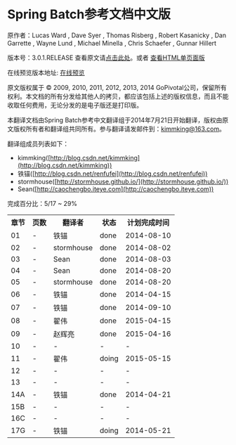 # Spring Batch参考文档中文版

原作者：Lucas Ward , Dave Syer , Thomas Risberg , Robert Kasanicky , Dan Garrette , Wayne Lund , Michael Minella , Chris Schaefer , Gunnar Hillert

版本号：3.0.1.RELEASE 查看原文请[点击此处](http://docs.spring.io/spring-batch/trunk/reference/html/index.html)。或者 [查看HTML单页面版](http://docs.spring.io/spring-batch/trunk/reference/htmlsingle/index.html)


在线预览版本地址: [在线预览](http://kimmking.gitbooks.io/springbatchreference/)

原文版权属于 © 2009, 2010, 2011, 2012, 2013, 2014 GoPivotal公司，保留所有权利。本文档的所有分发给其他人的拷贝，都应该包括上述的版权信息，而且不能收取任何费用，无论分发的是电子版还是打印版。

本翻译文档由Spring Batch参考中文翻译组于2014年7月21日开始翻译，版权由原文版权所有者和翻译组共同所有。参与翻译请发邮件到：kimmking@163.com。

翻译组成员列表如下：

* kimmking([http://blog.csdn.net/kimmking](http://blog.csdn.net/kimmking))
* 铁锚([http://blog.csdn.net/renfufei](http://blog.csdn.net/renfufei))
* stormhouse([http://stormhouse.github.io/](http://stormhouse.github.io/))
* Sean([http://caochengbo.iteye.com](http://caochengbo.iteye.com))

完成百分比：5/17 ~ 29%

<table>

<tr>
<th>章节</th>
<th>页数</th>
<th>翻译者</th>
<th>状态</th>
<th>计划完成时间</th>
</tr>

<tr>
<td> 01 </td>
<td> - </td>
<td> 铁锚 </td>
<td> done </td>
<td> 2014-08-10 </td>
</tr>

<tr>
<td> 02 </td>
<td> - </td>
<td> stormhouse </td>
<td> done </td>
<td> 2014-08-02 </td>
</tr>

<tr>
<td> 03 </td>
<td> - </td>
<td> Sean </td>
<td> done </td>
<td> 2014-08-03 </td>
</tr>

<tr>
<td> 04 </td>
<td> - </td>
<td> Sean </td>
<td> done </td>
<td> 2014-08-20 </td>
</tr>

<tr>
<td> 05 </td>
<td> - </td>
<td> stormhouse </td>
<td> done </td>
<td> 2014-08-20 </td>
</tr>

<tr>
<td> 06 </td>
<td> - </td>
<td> 铁锚 </td>
<td> done </td>
<td> 2014-04-15 </td>
</tr>

<tr>
<td> 07 </td>
<td> - </td>
<td> 铁锚 </td>
<td> done </td>
<td> 2014-09-10 </td>
</tr>

<tr>
<td> 08 </td>
<td> - </td>
<td> 翟伟 </td>
<td> done </td>
<td> 2015-04-15 </td>
</tr>

<tr>
<td> 09 </td>
<td> - </td>
<td> 赵辉亮 </td>
<td> done </td>
<td> 2015-04-16 </td>
</tr>

<tr>
<td> 10 </td>
<td> - </td>
<td> - </td>
<td> - </td>
<td> - </td>
</tr>

<tr>
<td> 11 </td>
<td> - </td>
<td> 翟伟 </td>
<td> doing </td>
<td> 2015-05-15 </td>
</tr>

<tr>
<td> 12 </td>
<td> - </td>
<td> - </td>
<td> - </td>
<td> - </td>
</tr>

<tr>
<td> 13 </td>
<td> - </td>
<td> - </td>
<td> - </td>
<td> - </td>
</tr>

<tr>
<td> 14A </td>
<td> - </td>
<td> 铁锚 </td>
<td> done </td>
<td> 2014-04-21 </td>
</tr>

<tr>
<td> 15B </td>
<td> - </td>
<td> - </td>
<td> - </td>
<td> - </td>
</tr>

<tr>
<td> 16C </td>
<td> - </td>
<td> - </td>
<td> - </td>
<td> - </td>
</tr>

<tr>
<td> 17G </td>
<td> - </td>
<td> 铁锚 </td>
<td> doing </td>
<td> 2014-05-21 </td>
</tr>

</table>
	
